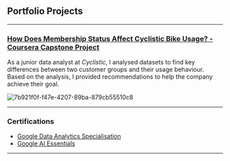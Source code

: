 ## Portfolio Projects

---

### [How Does Membership Status Affect Cyclistic Bike Usage? - Coursera Capstone Project](/cyclistic_bike_usage)

As a junior data analyst at _Cyclistic_, I analysed datasets to find key differences between two customer groups and their usage behaviour. Based on the analysis, I provided recommendations to help the company achieve their goal.

![7b921f0f-f47e-4207-89ba-879cb55510c8](https://github.com/user-attachments/assets/cbf48691-cd86-401d-8419-1f101b46091a)


---

### Certifications

- [Google Data Analytics Specialisation](https://coursera.org/share/f4bd61035689a0b3ce9130d5ad94bb85)
- [Google AI Essentials](https://coursera.org/share/20d2cf89a545b24721052a056f61ac4d)
  
---
